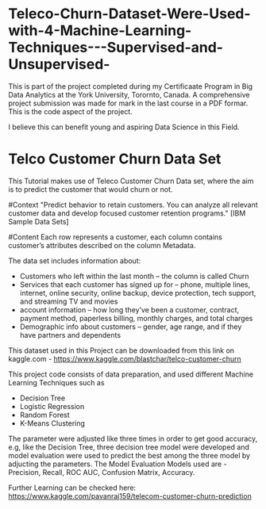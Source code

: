 # Teleco-Churn-Dataset-Were-Used-with-4-Machine-Learning-Techniques---Supervised-and-Unsupervised-


This is part of the project completed during my Certificaate Program in Big Data Analytics at the York University, Torornto, Canada. A comprehensive project submission was made for mark in the last course in a PDF formar. This is the code aspect of the project.

I believe this can benefit young and aspiring Data Science in this Field.

# Telco Customer Churn Data Set

This Tutorial makes use of Teleco Customer Churn Data set, where the aim is to predict the customer that would churn or not.

#Context
"Predict behavior to retain customers. You can analyze all relevant customer data and develop focused customer retention programs." [IBM Sample Data Sets]

#Content
Each row represents a customer, each column contains customer’s attributes described on the column Metadata.

The data set includes information about:

- Customers who left within the last month – the column is called Churn
- Services that each customer has signed up for – phone, multiple lines, internet, online security, online backup, device protection, tech support, and streaming TV and movies
- account information – how long they’ve been a customer, contract, payment method, paperless billing, monthly charges, and total charges
- Demographic info about customers – gender, age range, and if they have partners and dependents

This dataset used in this Project can be downloaded from this link on kaggle.com - https://www.kaggle.com/blastchar/telco-customer-churn

This project code consists of data preparation, and used different Machine Learning Techniques such as

- Decision Tree
- Logistic Regression
- Random Forest
- K-Means Clustering 

The parameter were adjusted like three times in order to get good accuracy, e.g, like the Decision Tree, three decision tree model were developed and model evaluation were used to predict the best among the three model by adjucting the parameters. The Model Evaluation Models used are - Precision, Recall, ROC AUC, Confusion Matrix, Accuracy.

Further Learning can be checked here: https://www.kaggle.com/pavanraj159/telecom-customer-churn-prediction
